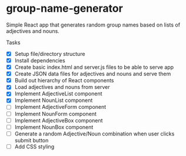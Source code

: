 # group-name-generator
Simple React app that generates random group names based on lists of adjectives and nouns.

Tasks
- [x] Setup file/directory structure
- [x] Install dependencies
- [x] Create basic index.html and server.js files to be able to serve app
- [x] Create JSON data files for adjectives and nouns and serve them
- [x] Build out hierarchy of React components
- [x] Load adjectives and nouns from server
- [x] Implement AdjectiveList component 
- [x] Implement NounList component 
- [ ] Implement AdjectiveForm component
- [ ] Implement NounForm component
- [ ] Implement AdjectiveBox component
- [ ] Implement NounBox component
- [ ] Generate a random Adjective/Noun combination when user clicks submit button
- [ ] Add CSS styling
